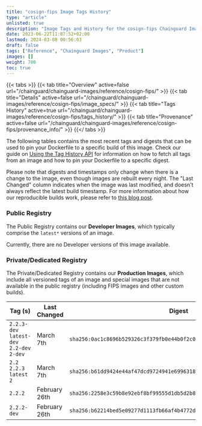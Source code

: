 ```yaml
---
title: "cosign-fips Image Tags History"
type: "article"
unlisted: true
description: "Image Tags and History for the cosign-fips Chainguard Image"
date: 2023-06-22T11:07:52+02:00
lastmod: 2024-03-08 00:56:03
draft: false
tags: ["Reference", "Chainguard Images", "Product"]
images: []
weight: 700
toc: true
---
```


{{< tabs >}}
{{< tab title="Overview" active=false url="/chainguard/chainguard-images/reference/cosign-fips/" >}}
{{< tab title="Details" active=false url="/chainguard/chainguard-images/reference/cosign-fips/image_specs/" >}}
{{< tab title="Tags History" active=true url="/chainguard/chainguard-images/reference/cosign-fips/tags_history/" >}}
{{< tab title="Provenance" active=false url="/chainguard/chainguard-images/reference/cosign-fips/provenance_info/" >}}
{{</ tabs >}}

The following tables contains the most recent tags and digests that can be used to pin your Dockerfile to a specific build of this image. Check our guide on [Using the Tag History API](/chainguard/chainguard-images/using-the-tag-history-api/) for information on how to fetch all tags from an image and how to pin your Dockerfile to a specific digest.

Please note that digests and timestamps only change when there is a change to the image, even though images are rebuilt every night. The "Last Changed" column indicates when the image was last modified, and doesn't always reflect the latest build timestamp. For more information about how our reproducible builds work, please refer to [this blog post](https://www.chainguard.dev/unchained/reproducing-chainguards-reproducible-image-builds).

### Public Registry
The Public Registry contains our **Developer Images**, which typically comprise the `latest*` versions of an image.

Currently, there are no Developer versions of this image available.

### Private/Dedicated Registry
The Private/Dedicated Registry contains our **Production Images**, which include all versioned tags of an image and special images that are not available in the public registry (including FIPS images and other custom builds).

| Tag (s)                                     | Last Changed  | Digest                                                                    |
|---------------------------------------------|---------------|---------------------------------------------------------------------------|
|  `2.2.3-dev` `latest-dev` `2.2-dev` `2-dev` | March 7th     | `sha256:0ac1c8696b529326c3f379fb0e44b0f2c0ba180e2fcdee9447301d336dd3693f` |
|  `2.2` `2.2.3` `latest` `2`                 | March 7th     | `sha256:b61dd9424e44af47dcd9724941e69963186daab2d3864b3bf8d761ce3c3bb536` |
|  `2.2.2`                                    | February 26th | `sha256:2258e3c59b8e92ebf8bf99555d1db5d2b8a0552f24d7be0e20688d5582fcf3a5` |
|  `2.2.2-dev`                                | February 26th | `sha256:b62214bed5e09277d1113fb66af4b4772dae0e22f71984eea0778ed5f5e5ac77` |

